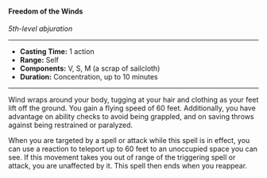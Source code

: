 #### Freedom of the Winds
*_5th-level abjuration_*
___
- ****Casting Time:**** 1 action
- ****Range:**** Self
- ****Components:**** V, S, M (a scrap of sailcloth)
- ****Duration:**** Concentration, up to 10 minutes
---

Wind wraps around your body, tugging at your hair and clothing as your feet lift off the ground. You gain a flying speed of 60 feet. Additionally, you have advantage on ability checks to avoid being grappled, and on saving throws against being restrained or paralyzed.

When you are targeted by a spell or attack while this spell is in effect, you can use a reaction to teleport up to 60 feet to an unoccupied space you can see. If this movement takes you out of range of the triggering spell or attack, you are unaffected by it. This spell then ends when you reappear.